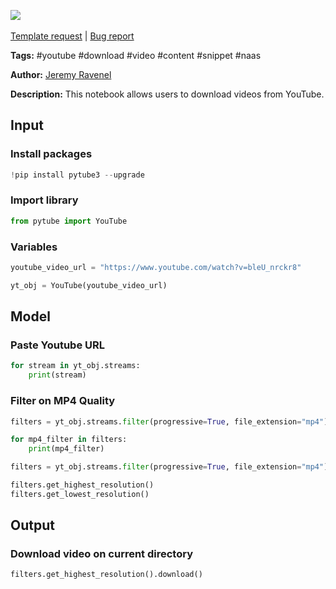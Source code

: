 <a href="https://app.naas.ai/user-redirect/naas/downloader?url=https://raw.githubusercontent.com/jupyter-naas/awesome-notebooks/master/YouTube/YouTube_Download_video.ipynb" target="_parent"><img src="https://naasai-public.s3.eu-west-3.amazonaws.com/open_in_naas.svg"/></a><br><br><a href="https://github.com/jupyter-naas/awesome-notebooks/issues/new?assignees=&labels=&template=template-request.md&title=Tool+-+Action+of+the+notebook+">Template request</a> | <a href="https://github.com/jupyter-naas/awesome-notebooks/issues/new?assignees=&labels=bug&template=bug_report.md&title=YouTube+-+Download+video:+Error+short+description">Bug report</a>

**Tags:** #youtube #download #video #content #snippet #naas

**Author:** [Jeremy Ravenel](https://www.linkedin.com/in/ACoAAAJHE7sB5OxuKHuzguZ9L6lfDHqw--cdnJg/)

**Description:** This notebook allows users to download videos from YouTube.

## Input

### Install packages 


```python
!pip install pytube3 --upgrade
```

### Import library


```python
from pytube import YouTube
```

### Variables


```python
youtube_video_url = "https://www.youtube.com/watch?v=bleU_nrckr8"

yt_obj = YouTube(youtube_video_url)
```

## Model

### Paste Youtube URL


```python
for stream in yt_obj.streams:
    print(stream)
```

### Filter on MP4 Quality


```python
filters = yt_obj.streams.filter(progressive=True, file_extension="mp4")

for mp4_filter in filters:
    print(mp4_filter)
```


```python
filters = yt_obj.streams.filter(progressive=True, file_extension="mp4")

filters.get_highest_resolution()
filters.get_lowest_resolution()
```

## Output

### Download video on current directory


```python
filters.get_highest_resolution().download()
```
